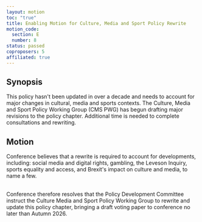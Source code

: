 ```yaml
---
layout: motion
toc: "true"
title: Enabling Motion for Culture, Media and Sport Policy Rewrite
motion_code:
  section: E
  number: 8
status: passed
coproposers: 5
affiliated: true
---
```

## Synopsis

This policy hasn't been updated in over a decade and needs to account for major changes in cultural, media and sports contexts. The Culture, Media and Sport Policy Working Group (CMS PWG) has begun drafting major revisions to the policy chapter. Additional time is needed to complete consultations and rewriting.

## Motion

Conference believes that a rewrite is required to account for developments, including: social media and digital rights, gambling, the Leveson Inquiry, sports equality and access, and Brexit's impact on culture and media, to name a few.

\
Conference therefore resolves that the Policy Development Committee instruct the Culture Media and Sport Policy Working Group to rewrite and update this policy chapter, bringing a draft voting paper to conference no later than Autumn 2026.